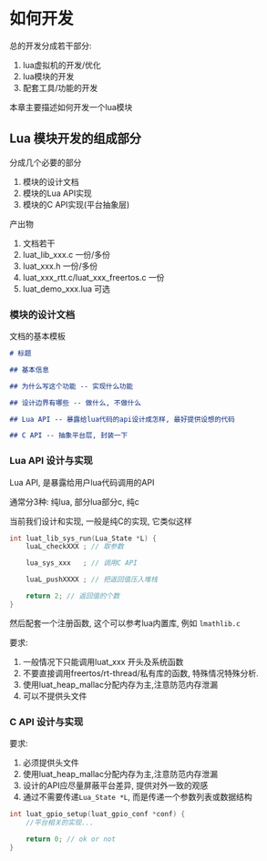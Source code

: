 # 如何开发

总的开发分成若干部分:

1. lua虚拟机的开发/优化
2. lua模块的开发
3. 配套工具/功能的开发

本章主要描述如何开发一个lua模块

## Lua 模块开发的组成部分

分成几个必要的部分

1. 模块的设计文档
2. 模块的Lua API实现
3. 模块的C API实现(平台抽象层)

产出物

1. 文档若干
2. luat_lib_xxx.c 一份/多份
3. luat_xxx.h 一份/多份
4. luat_xxx_rtt.c/luat_xxx_freertos.c 一份
5. luat_demo_xxx.lua 可选

### 模块的设计文档

文档的基本模板

```markdown
# 标题

## 基本信息

## 为什么写这个功能 -- 实现什么功能

## 设计边界有哪些 -- 做什么, 不做什么

## Lua API -- 暴露给lua代码的api设计成怎样, 最好提供设想的代码

## C API -- 抽象平台层, 封装一下
```

### Lua API 设计与实现

Lua API, 是暴露给用户lua代码调用的API

通常分3种: 纯lua, 部分lua部分c, 纯c

当前我们设计和实现, 一般是纯C的实现, 它类似这样

```c
int luat_lib_sys_run(Lua_State *L) {
    luaL_checkXXX ; // 取参数

    lua_sys_xxx   ; // 调用C API

    luaL_pushXXXX ; // 把返回值压入堆栈

    return 2; // 返回值的个数
}
```

然后配套一个注册函数, 这个可以参考lua内置库, 例如 `lmathlib.c`

要求:
1. 一般情况下只能调用luat_xxx 开头及系统函数
2. 不要直接调用freertos/rt-thread/私有库的函数, 特殊情况特殊分析.
3. 使用luat_heap_mallac分配内存为主,注意防范内存泄漏
4. 可以不提供头文件

### C API 设计与实现

要求:
1. 必须提供头文件
2. 使用luat_heap_mallac分配内存为主,注意防范内存泄漏
3. 设计的API应尽量屏蔽平台差异, 提供对外一致的观感
4. 通过不需要传递`Lua_State *L`, 而是传递一个参数列表或数据结构

```C
int luat_gpio_setup(luat_gpio_conf *conf) {
    //平台相关的实现...

    return 0; // ok or not
}
```
